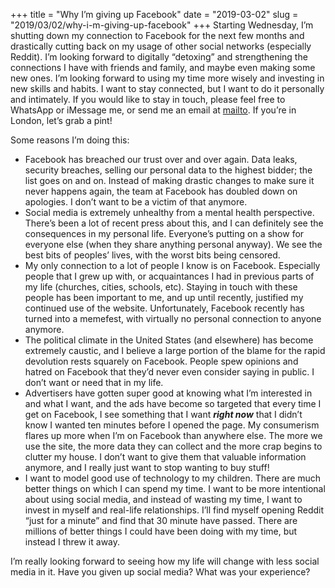+++
title = "Why I’m giving up Facebook"
date = "2019-03-02"
slug = "2019/03/02/why-i-m-giving-up-facebook"
+++
Starting Wednesday, I’m shutting down my connection to Facebook for the next few months and drastically cutting back on my usage of other social networks (especially Reddit). I’m looking forward to digitally “detoxing” and strengthening the connections I have with friends and family, and maybe even making some new ones. I’m looking forward to using my time more wisely and investing in new skills and habits. I want to stay connected, but I want to do it personally and intimately. If you would like to stay in touch, please feel free to WhatsApp or iMessage me, or send me an email at [mailto](mailto:ben@belchak.com). If you’re in London, let’s grab a pint!

Some reasons I’m doing this:

* Facebook has breached our trust over and over again. Data leaks, security breaches, selling our personal data to the highest bidder; the list goes on and on. Instead of making drastic changes to make sure it never happens again, the team at Facebook has doubled down on apologies. I don’t want to be a victim of that anymore.
* Social media is extremely unhealthy from a mental health perspective. There’s been a lot of recent press about this, and I can definitely see the consequences in my personal life. Everyone’s putting on a show for everyone else (when they share anything personal anyway). We see the best bits of peoples’ lives, with the worst bits being censored. 
* My only connection to a lot of people I know is on Facebook. Especially people that I grew up with, or acquaintances I had in previous parts of my life (churches, cities, schools, etc). Staying in touch with these people has been important to me, and up until recently, justified my continued use of the website. Unfortunately, Facebook recently has turned into a memefest, with virtually no personal connection to anyone anymore. 
* The political climate in the United States (and elsewhere) has become extremely caustic, and I believe a large portion of the blame for the rapid devolution rests squarely on Facebook. People spew opinions and hatred on Facebook that they’d never even consider saying in public. I don’t want or need that in my life.
* Advertisers have gotten super good at knowing what I’m interested in and what I want, and the ads have become so targeted that every time I get on Facebook, I see something that I want ***right now*** that I didn’t know I wanted ten minutes before I opened the page. My consumerism flares up more when I’m on Facebook than anywhere else. The more we use the site, the more data they can collect and the more crap begins to clutter my house. I don’t want to give them that valuable information anymore, and I really just want to stop wanting to buy stuff!
* I want to model good use of technology to my children. There are much better things on which I can spend my time. I want to be more intentional about using social media, and instead of wasting my time, I want to invest in myself and real-life relationships. I’ll find myself opening Reddit “just for a minute” and find that 30 minute have passed. There are millions of better things I could have been doing with my time, but instead I threw it away.

I’m really looking forward to seeing how my life will change with less social media in it. Have you given up social media? What was your experience?
